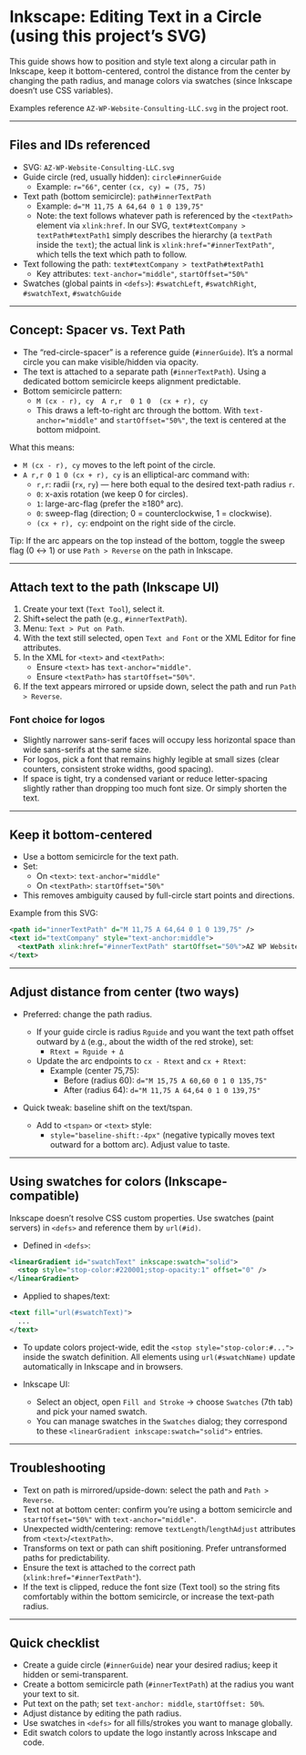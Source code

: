 # Inkscape: Editing Text in a Circle (using this project’s SVG)

This guide shows how to position and style text along a circular path in Inkscape, keep it bottom-centered, control the distance from the center by changing the path radius, and manage colors via swatches (since Inkscape doesn’t use CSS variables).

Examples reference `AZ-WP-Website-Consulting-LLC.svg` in the project root.

---

## Files and IDs referenced

- SVG: `AZ-WP-Website-Consulting-LLC.svg`
- Guide circle (red, usually hidden): `circle#innerGuide`
  - Example: `r="66"`, center `(cx, cy) = (75, 75)`
- Text path (bottom semicircle): `path#innerTextPath`
  - Example: `d="M 11,75 A 64,64 0 1 0 139,75"`
  - Note: the text follows whatever path is referenced by the `<textPath>` element via `xlink:href`. In our SVG, `text#textCompany > textPath#textPath1` simply describes the hierarchy (a `textPath` inside the `text`); the actual link is `xlink:href="#innerTextPath"`, which tells the text which path to follow.
- Text following the path: `text#textCompany > textPath#textPath1`
  - Key attributes: `text-anchor="middle"`, `startOffset="50%"`
- Swatches (global paints in `<defs>`): `#swatchLeft`, `#swatchRight`, `#swatchText`, `#swatchGuide`

---

## Concept: Spacer vs. Text Path

- The “red-circle-spacer” is a reference guide (`#innerGuide`). It’s a normal circle you can make visible/hidden via opacity.
- The text is attached to a separate path (`#innerTextPath`). Using a dedicated bottom semicircle keeps alignment predictable.
- Bottom semicircle pattern:
  - `M (cx - r), cy  A r,r  0 1 0  (cx + r), cy`
  - This draws a left-to-right arc through the bottom. With `text-anchor="middle"` and `startOffset="50%"`, the text is centered at the bottom midpoint.

What this means:
- `M (cx - r), cy` moves to the left point of the circle.
- `A r,r 0 1 0 (cx + r), cy` is an elliptical-arc command with:
  - `r,r`: radii (`rx`, `ry`) — here both equal to the desired text-path radius `r`.
  - `0`: x-axis rotation (we keep 0 for circles).
  - `1`: large-arc-flag (prefer the ≥180° arc).
  - `0`: sweep-flag (direction; 0 = counterclockwise, 1 = clockwise).
  - `(cx + r), cy`: endpoint on the right side of the circle.

Tip: If the arc appears on the top instead of the bottom, toggle the sweep flag (0 ↔ 1) or use `Path > Reverse` on the path in Inkscape.

---

## Attach text to the path (Inkscape UI)

1. Create your text (`Text Tool`), select it.
2. Shift+select the path (e.g., `#innerTextPath`).
3. Menu: `Text > Put on Path`.
4. With the text still selected, open `Text and Font` or the XML Editor for fine attributes.
5. In the XML for `<text>` and `<textPath>`:
   - Ensure `<text>` has `text-anchor="middle"`.
   - Ensure `<textPath>` has `startOffset="50%"`.
6. If the text appears mirrored or upside down, select the path and run `Path > Reverse`.

### Font choice for logos
- Slightly narrower sans-serif faces will occupy less horizontal space than wide sans-serifs at the same size.
- For logos, pick a font that remains highly legible at small sizes (clear counters, consistent stroke widths, good spacing).
- If space is tight, try a condensed variant or reduce letter-spacing slightly rather than dropping too much font size. Or simply shorten the text.

---

## Keep it bottom-centered

- Use a bottom semicircle for the text path.
- Set:
  - On `<text>`: `text-anchor="middle"`
  - On `<textPath>`: `startOffset="50%"`
- This removes ambiguity caused by full-circle start points and directions.

Example from this SVG:

```xml
<path id="innerTextPath" d="M 11,75 A 64,64 0 1 0 139,75" />
<text id="textCompany" style="text-anchor:middle">
  <textPath xlink:href="#innerTextPath" startOffset="50%">AZ WP Website Consulting LLC</textPath>
</text>
```

---

## Adjust distance from center (two ways)

- Preferred: change the path radius.
  - If your guide circle is radius `Rguide` and you want the text path offset outward by `Δ` (e.g., about the width of the red stroke), set:
    - `Rtext = Rguide + Δ`
  - Update the arc endpoints to `cx - Rtext` and `cx + Rtext`:
    - Example (center 75,75):
      - Before (radius 60): `d="M 15,75 A 60,60 0 1 0 135,75"`
      - After (radius 64): `d="M 11,75 A 64,64 0 1 0 139,75"`

- Quick tweak: baseline shift on the text/tspan.
  - Add to `<tspan>` or `<text>` style:
    - `style="baseline-shift:-4px"` (negative typically moves text outward for a bottom arc). Adjust value to taste.

---

## Using swatches for colors (Inkscape-compatible)

Inkscape doesn’t resolve CSS custom properties. Use swatches (paint servers) in `<defs>` and reference them by `url(#id)`.

- Defined in `<defs>`:

```xml
<linearGradient id="swatchText" inkscape:swatch="solid">
  <stop style="stop-color:#220001;stop-opacity:1" offset="0" />
</linearGradient>
```

- Applied to shapes/text:

```xml
<text fill="url(#swatchText)">
  ...
</text>
```

- To update colors project-wide, edit the `<stop style="stop-color:#...">` inside the swatch definition. All elements using `url(#swatchName)` update automatically in Inkscape and in browsers.

- Inkscape UI:
  - Select an object, open `Fill and Stroke` → choose `Swatches` (7th tab) and pick your named swatch.
  - You can manage swatches in the `Swatches` dialog; they correspond to these `<linearGradient inkscape:swatch="solid">` entries.

---

## Troubleshooting

- Text on path is mirrored/upside-down: select the path and `Path > Reverse`.
- Text not at bottom center: confirm you’re using a bottom semicircle and `startOffset="50%"` with `text-anchor="middle"`.
- Unexpected width/centering: remove `textLength`/`lengthAdjust` attributes from `<text>`/`<textPath>`.
- Transforms on text or path can shift positioning. Prefer untransformed paths for predictability.
- Ensure the text is attached to the correct path (`xlink:href="#innerTextPath"`).
- If the text is clipped, reduce the font size (Text tool) so the string fits comfortably within the bottom semicircle, or increase the text-path radius.

---

## Quick checklist

- Create a guide circle (`#innerGuide`) near your desired radius; keep it hidden or semi-transparent.
- Create a bottom semicircle path (`#innerTextPath`) at the radius you want your text to sit.
- Put text on the path; set `text-anchor: middle`, `startOffset: 50%`.
- Adjust distance by editing the path radius.
- Use swatches in `<defs>` for all fills/strokes you want to manage globally.
- Edit swatch colors to update the logo instantly across Inkscape and code.
